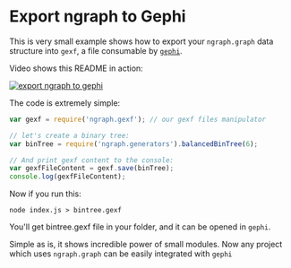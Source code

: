 # Export ngraph to Gephi

This is very small example shows how to export your `ngraph.graph` data structure
into `gexf`, a file consumable by [`gephi`](https://gephi.org/).

Video shows this README in action:

[![export ngraph to gephi](http://i.snag.gy/umYxq.jpg)](https://www.youtube.com/watch?v=m-aLEoAVUv0)

The code is extremely simple:

``` js
var gexf = require('ngraph.gexf'); // our gexf files manipulator

// let's create a binary tree:
var binTree = require('ngraph.generators').balancedBinTree(6);

// And print gexf content to the console:
var gexfFileContent = gexf.save(binTree);
console.log(gexfFileContent);
```

Now if you run this:
```
node index.js > bintree.gexf
```

You'll get bintree.gexf file in your folder, and it can be opened in `gephi`.

Simple as is, it shows incredible power of small modules. Now any project which
uses `ngraph.graph` can be easily integrated with `gephi`
